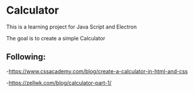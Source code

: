 # Calculator

This is a learning project for Java Script and Electron

The goal is to create a simple Calculator

## Following:

-https://www.cssacademy.com/blog/create-a-calculator-in-html-and-css

-https://zellwk.com/blog/calculator-part-1/
